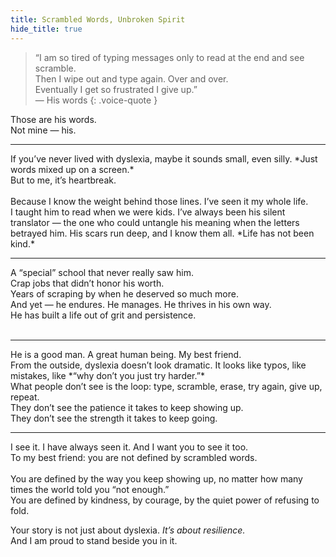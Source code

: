 ```yaml
---
title: Scrambled Words, Unbroken Spirit
hide_title: true
---
```


> “I am so tired of typing messages only to read at the end and see scramble. <br>
> Then I wipe out and type again. Over and over. <br>
> Eventually I get so frustrated I give up.”<br>
> — His words
{: .voice-quote }  

<p class="lede">Those are his words.<br>Not mine — his.</p>

<hr class="section-line">
If you’ve never lived with dyslexia, maybe it sounds small, even silly. *Just words mixed up on a screen.*<br>
<div class="struggle">But to me, it’s heartbreak.</div><br> Because I know the weight behind those lines. I’ve seen it my whole life.<br>  
I taught him to read when we were kids. I’ve always been his silent translator — the one who could untangle his meaning when the letters betrayed him.  
His scars run deep, and I know them all. *Life has not been kind.*  
<hr class="section-line">
A “special” school that never really saw him.<br>
Crap jobs that didn’t honor his worth.<br>
Years of scraping by when he deserved so much more.<br>
And yet — he endures. He manages. He thrives in his own way.<br><div class="strength">He has built a life out of grit and persistence.</div><br>  
<hr class="section-line">
He is a good man. A great human being. My best friend.<br>
From the outside, dyslexia doesn’t look dramatic. It looks like typos, like mistakes, like *“why don’t you just try harder.”*<br>
What people don’t see is the loop: type, scramble, erase, try again, give up, repeat.<br>
They don’t see the patience it takes to keep showing up.<br>
They don’t see the strength it takes to keep going.  
<hr class="section-line">
I see it. I have always seen it. And I want you to see it too.<br>
<div class="empathy">To my best friend: you are not defined by scrambled words.</div><br>  
You are defined by the way you keep showing up, no matter how many times the world told you “not enough.”<br>
You are defined by kindness, by courage, by the quiet power of refusing to fold.  

Your story is not just about dyslexia. *It’s about resilience.*<br>
And I am proud to stand beside you in it.




